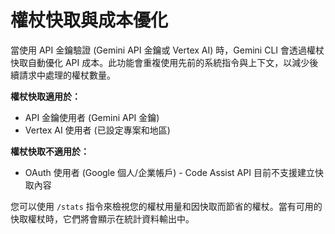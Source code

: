 # 權杖快取與成本優化

當使用 API 金鑰驗證 (Gemini API 金鑰或 Vertex AI) 時，Gemini CLI 會透過權杖快取自動優化 API 成本。此功能會重複使用先前的系統指令與上下文，以減少後續請求中處理的權杖數量。

**權杖快取適用於：**

- API 金鑰使用者 (Gemini API 金鑰)
- Vertex AI 使用者 (已設定專案和地區)

**權杖快取不適用於：**

- OAuth 使用者 (Google 個人/企業帳戶) - Code Assist API 目前不支援建立快取內容

您可以使用 `/stats` 指令來檢視您的權杖用量和因快取而節省的權杖。當有可用的快取權杖時，它們將會顯示在統計資料輸出中。